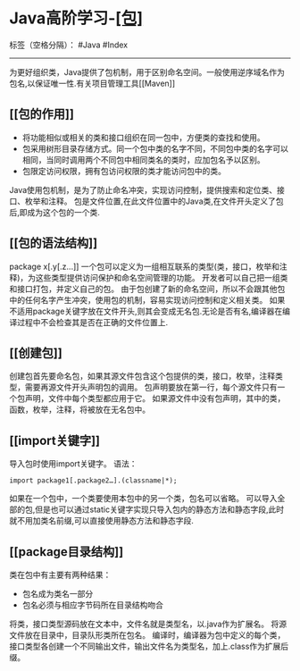 ﻿# Java高阶学习-[[包]](package)

标签（空格分隔）： #Java #Index 

---

为更好组织类，Java提供了包机制，用于区别命名空间。一般使用逆序域名作为包名,以保证唯一性.有关项目管理工具[[Maven]]

## [[包的作用]] ##

 - 将功能相似或相关的类和接口组织在同一包中，方便类的查找和使用。
 - 包采用树形目录存储方式。同一个包中类的名字不同，不同包中类的名字可以相同，当同时调用两个不同包中相同类名的类时，应加包名予以区别。
 - 包限定访问权限，拥有包访问权限的类才能访问包中的类。
 
Java使用包机制，是为了防止命名冲突，实现访问控制，提供搜索和定位类、接口、枚举和注释。
包是文件位置,在此文件位置中的Java类,在文件开头定义了包后,即成为这个包的一个类.

## [[包的语法结构]] ##
package x[.y[.z...]]
一个包可以定义为一组相互联系的类型(类，接口，枚举和注释)，为这些类型提供访问保护和命名空间管理的功能。
开发者可以自己把一组类和接口打包，并定义自己的包。
由于包创建了新的命名空间，所以不会跟其他包中的任何名字产生冲突，使用包的机制，容易实现访问控制和定义相关类。
如果不适用package关键字放在文件开头,则其会变成无名包.无论是否有名,编译器在编译过程中不会检查其是否在正确的文件位置上.

## [[创建包]] ##
创建包首先要命名包，如果其源文件包含这个包提供的类，接口，枚举，注释类型，需要再源文件开头声明包的调用。
包声明要放在第一行，每个源文件只有一个包声明，文件中每个类型都应用于它。
如果源文件中没有包声明，其中的类，函数，枚举，注释，将被放在无名包中。

## [[import关键字]] ##
导入包时使用import关键字。
语法：

    import package1[.package2…].(classname|*);
    
如果在一个包中，一个类要使用本包中的另一个类，包名可以省略。
可以导入全部的包,但是也可以通过static关键字实现只导入包内的静态方法和静态字段,此时就不用加类名前缀,可以直接使用静态方法和静态字段.

## [[package目录结构]] ##
类在包中有主要有两种结果：

 - 包名成为类名一部分
 - 包名必须与相应字节码所在目录结构吻合
 
将类，接口类型源码放在文本中，文件名就是类型名，以.java作为扩展名。
将源文件放在目录中，目录队形类所在包名。
编译时，编译器为包中定义的每个类，接口类型各创建一个不同输出文件，输出文件名为类型名，加上.class作为扩展后缀。




